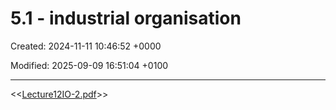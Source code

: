 # 5.1 - industrial organisation

Created: 2024-11-11 10:46:52 +0000

Modified: 2025-09-09 16:51:04 +0100

---

<<[Lecture12IO-2.pdf](../../media/Lecture12IO-2.pdf)>>


